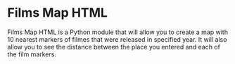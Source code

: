 # Films Map HTML
Films Map HTML is a Python module that will allow you to create a map with 10 nearest markers of filmes that were released in specified year. It will also allow you to see the distance between the place you entered and each of the film markers.
